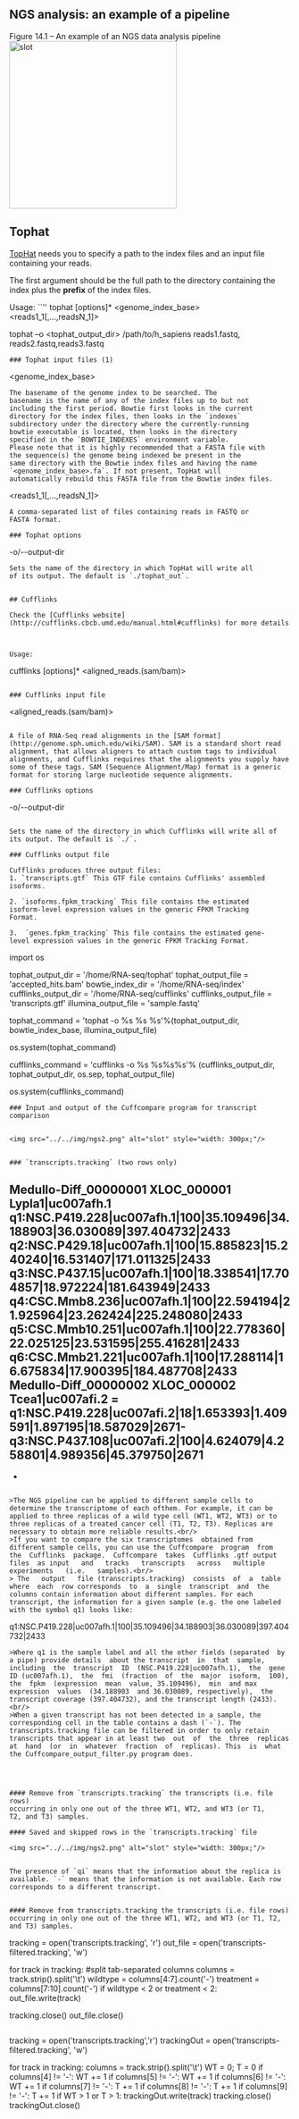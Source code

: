 

## NGS analysis: an example of a pipeline
Figure 14.1 – An example of an NGS data analysis pipeline
<img src="../../img/ngs1.png" alt="slot" style="width: 300px;"/>



## Tophat




[TopHat](http://tophat.cbcb.umd.edu/manual.shtml#toph) needs you to  specify a path to the index files and an input file containing your reads.

The first argument should be the full path to the directory containing the index plus the **prefix** of the index files.

Usage:
``''
tophat [options]* <genome_index_base> <reads1_1[,...,readsN_1]>


tophat –o <tophat_output_dir> /path/to/h_sapiens reads1.fastq,
reads2.fastq,reads3.fastq
```
### Tophat input files (1)
```
<genome_index_base><br/>
```
The basename of the genome index to be searched. The
basename is the name of any of the index files up to but not
including the first period. Bowtie first looks in the current
directory for the index files, then looks in the `indexes`
subdirectory under the directory where the currently-running
bowtie executable is located, then looks in the directory
specified in the `BOWTIE_INDEXES` environment variable.
Please note that it is highly recommended that a FASTA file with
the sequence(s) the genome being indexed be present in the
same directory with the Bowtie index files and having the name
`<genome_index_base>.fa`. If not present, TopHat will
automatically rebuild this FASTA file from the Bowtie index files.

```
<reads1_1[,...,readsN_1]>
```
A comma-separated list of files containing reads in FASTQ or
FASTA format.

### Tophat options

```
-o/--output-dir <string>
```
Sets the name of the directory in which TopHat will write all
of its output. The default is `./tophat_out`.


## Cufflinks

Check the [Cufflinks website](http://cufflinks.cbcb.umd.edu/manual.html#cufflinks) for more details



Usage:
```
cufflinks [options]* <aligned_reads.(sam/bam)>
```

### Cufflinks input file

```
<aligned_reads.(sam/bam)>
```

A file of RNA-Seq read alignments in the [SAM format](http://genome.sph.umich.edu/wiki/SAM). SAM is a standard short read alignment, that allows aligners to attach custom tags to individual alignments, and Cufflinks requires that the alignments you supply have some of these tags. SAM (Sequence Alignment/Map) format is a generic format for storing large nucleotide sequence alignments.

### Cufflinks options
```
-o/--output-dir <string>
```

Sets the name of the directory in which Cufflinks will write all of its output. The default is `./`.

### Cufflinks output file

Cufflinks produces three output files:
1. `transcripts.gtf` This GTF file contains Cufflinks' assembled
isoforms.

2. `isoforms.fpkm_tracking` This file contains the estimated
isoform-level expression values in the generic FPKM Tracking
Format.

3.  `genes.fpkm_tracking` This file contains the estimated gene-
level expression values in the generic FPKM Tracking Format.

```
import os

tophat_output_dir = '/home/RNA-seq/tophat'
tophat_output_file = 'accepted_hits.bam'
bowtie_index_dir = '/home/RNA-seq/index'
cufflinks_output_dir = '/home/RNA-seq/cufflinks'
cufflinks_output_file = 'transcripts.gtf'
illumina_output_file = 'sample.fastq'

tophat_command = 'tophat -o %s %s %s'%(tophat_output_dir,
bowtie_index_base, illumina_output_file)

os.system(tophat_command)

cufflinks_command = 'cufflinks -o %s %s%s%s'%
(cufflinks_output_dir, tophat_output_dir, os.sep, tophat_output_file)

os.system(cufflinks_command)
```
### Input and output of the Cuffcompare program for transcript comparison


<img src="../../img/ngs2.png" alt="slot" style="width: 300px;"/>


### `transcripts.tracking` (two rows only)

```
Medullo-Diff_00000001    XLOC_000001     Lypla1|uc007afh.1
q1:NSC.P419.228|uc007afh.1|100|35.109496|34.188903|36.030089|397.404732|2433 q2:NSC.P429.18|uc007afh.1|100|15.885823|15.240240|16.531407|171.011325|2433 q3:NSC.P437.15|uc007afh.1|100|18.338541|17.704857|18.972224|181.643949|2433 q4:CSC.Mmb8.236|uc007afh.1|100|22.594194|21.925964|23.262424|225.248080|2433 q5:CSC.Mmb10.251|uc007afh.1|100|22.778360|22.025125|23.531595|255.416281|2433 q6:CSC.Mmb21.221|uc007afh.1|100|17.288114|16.675834|17.900395|184.487708|2433 Medullo-Diff_00000002    XLOC_000002     Tcea1|uc007afi.2 = q1:NSC.P419.228|uc007afi.2|18|1.653393|1.409591|1.897195|18.587029|2671-q3:NSC.P437.108|uc007afi.2|100|4.624079|4.258801|4.989356|45.379750|2671
-
-
```

>The NGS pipeline can be applied to different sample cells to determine the transcriptome of each ofthem. For example, it can be applied to three replicas of a wild type cell (WT1, WT2, WT3) or to three replicas of a treated cancer cell (T1, T2, T3). Replicas are necessary to obtain more reliable results.<br/>
>If you want to compare the six transcriptomes  obtained from different sample cells, you can use the Cuffcompare  program  from  the  Cufflinks  package.  Cuffcompare  takes  Cufflinks .gtf output  files  as input   and   tracks   transcripts   across   multiple   experiments   (i.e.   samples).<br/>
> The   output   file (transcripts.tracking)  consists  of  a  table  where  each  row corresponds  to  a  single  transcript  and  the columns contain information about different samples. For each transcript, the information for a given sample (e.g. the one labeled with the symbol q1) looks like:
```
q1:NSC.P419.228|uc007afh.1|100|35.109496|34.188903|36.030089|397.404732|2433
```
>Where q1 is the sample label and all the other fields (separated  by a pipe) provide details  about the transcript  in  that  sample,  including  the  transcript  ID  (NSC.P419.228|uc007afh.1),  the  gene  ID (uc007afh.1),  the  fmi  (fraction  of  the  major  isoform,  100),  the  fpkm  (expression  mean  value, 35.109496),  min  and max  expression  values  (34.188903  and 36.030089, respectively),  the  transcript coverage (397.404732), and the transcript length (2433).<br/>
>When a given transcript has not been detected in a sample, the corresponding cell in the table contains a dash (`-`). The transcripts.tracking file can be filtered in order to only retain transcripts that appear in at least two  out  of  the  three  replicas  at  hand  (or  in  whatever  fraction  of  replicas). This  is  what  the Cuffcompare_output_filter.py program does.




#### Remove from `transcripts.tracking` the transcripts (i.e. file rows)
occurring in only one out of the three WT1, WT2, and WT3 (or T1,
T2, and T3) samples.

#### Saved and skipped rows in the `transcripts.tracking` file

<img src="../../img/ngs2.png" alt="slot" style="width: 300px;"/>


The presence of `qi` means that the information about the replica is available. `-` means that the information is not available. Each row corresponds to a different transcript.


#### Remove from transcripts.tracking the transcripts (i.e. file rows) occurring in only one out of the three WT1, WT2, and WT3 (or T1, T2, and T3) samples.

```
tracking = open('transcripts.tracking', 'r')
out_file = open('transcripts-filtered.tracking', 'w')

for track in tracking:
    #split tab-separated columns
    columns = track.strip().split('\t')
    wildtype = columns[4:7].count('-')
    treatment = columns[7:10].count('-')
    if wildtype < 2 or treatment < 2:
        out_file.write(track)

tracking.close()
out_file.close()
```

```
tracking = open('transcripts.tracking','r')
trackingOut = open('transcripts-filtered.tracking', 'w')

for track in tracking:
    columns = track.strip().split('\t')
    WT = 0; T = 0
    if columns[4] != '-': WT += 1
    if columns[5] != '-': WT += 1
    if columns[6] != '-': WT += 1
    if columns[7] != '-': T += 1
    if columns[8] != '-': T += 1
    if columns[9] != '-': T += 1
    if WT > 1 or T > 1:
        trackingOut.write(track)
tracking.close()
trackingOut.close()
```
